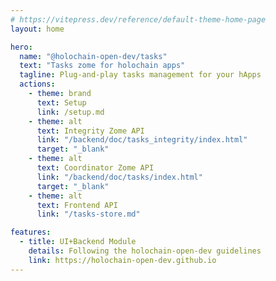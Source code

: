 ```yaml
---
# https://vitepress.dev/reference/default-theme-home-page
layout: home

hero:
  name: "@holochain-open-dev/tasks"
  text: "Tasks zome for holochain apps"
  tagline: Plug-and-play tasks management for your hApps
  actions:
    - theme: brand
      text: Setup
      link: /setup.md
    - theme: alt
      text: Integrity Zome API
      link: "/backend/doc/tasks_integrity/index.html"
      target: "_blank"
    - theme: alt
      text: Coordinator Zome API
      link: "/backend/doc/tasks/index.html"
      target: "_blank"
    - theme: alt
      text: Frontend API
      link: "/tasks-store.md"

features:
  - title: UI+Backend Module
    details: Following the holochain-open-dev guidelines
    link: https://holochain-open-dev.github.io
---
```

